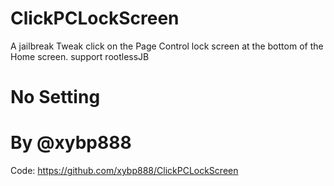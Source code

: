 # ClickPCLockScreen
A jailbreak Tweak click on the Page Control lock screen at the bottom of the Home screen.
support rootlessJB

# No Setting

# By @xybp888

Code: https://github.com/xybp888/ClickPCLockScreen
